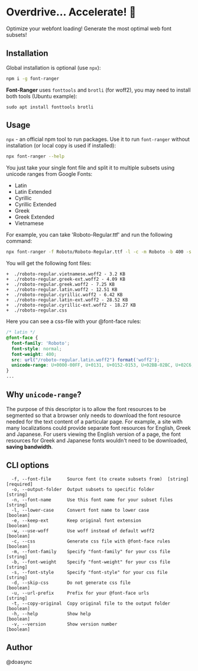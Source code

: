 Overdrive… Accelerate! 🚀
======================

Optimize your webfont loading! Generate the most optimal web font subsets!

Installation
------------
Global installation is optional (use `npx`):
```bash
npm i -g font-ranger
```

**Font-Ranger** uses `fonttools` and `brotli` (for woff2), you may need to install both tools (Ubuntu example):
```
sudo apt install fonttools brotli
```

Usage
-----

`npx` - an official npm tool to run packages. Use it to run `font-ranger` without installation (or local copy is used if installed):

```bash
npx font-ranger --help
```

You just take your single font file and split it to multiple subsets using unicode ranges from Google Fonts:
- Latin
- Latin Extended
- Cyrillic
- Cyrillic Extended
- Greek
- Greek Extended
- Vietnamese

For example, you can take 'Roboto-Regular.ttf' and run the following command:
```bash
npx font-ranger -f Roboto/Roboto-Regular.ttf -l -c -m Roboto -b 400 -s normal
```

You will get the following font files:
```
+  ./roboto-regular.vietnamese.woff2 - 3.2 KB
+  ./roboto-regular.greek-ext.woff2 - 4.09 KB
+  ./roboto-regular.greek.woff2 - 7.25 KB
+  ./roboto-regular.latin.woff2 - 12.51 KB
+  ./roboto-regular.cyrillic.woff2 - 6.42 KB
+  ./roboto-regular.latin-ext.woff2 - 28.52 KB
+  ./roboto-regular.cyrillic-ext.woff2 - 18.27 KB
+  ./roboto-regular.css
```

Here you can see a css-file with your @font-face rules:

```css
/* latin */
@font-face {
  font-family: 'Roboto';
  font-style: normal;
  font-weight: 400;
  src: url("/roboto-regular.latin.woff2") format('woff2');
  unicode-range: U+0000-00FF, U+0131, U+0152-0153, U+02BB-02BC, U+02C6, U+02DA, U+02DC, U+2000-206F, U+2074, U+20AC, U+2122, U+2191, U+2193, U+2212, U+2215, U+FEFF, U+FFFD;
}
...
```

Why `unicode-range`?
--------------------

The purpose of this descriptor is to allow the font resources to be segmented so that a browser only needs to download the font resource needed for the text content of a particular page. For example, a site with many localizations could provide separate font resources for English, Greek and Japanese. For users viewing the English version of a page, the font resources for Greek and Japanese fonts wouldn't need to be downloaded, **saving bandwidth**.

CLI options
-----------

```
  -f, --font-file      Source font (to create subsets from)  [string] [required]
  -o, --output-folder  Output subsets to specific folder                [string]
  -n, --font-name      Use this font name for your subset files         [string]
  -l, --lower-case     Convert font name to lower case                 [boolean]
  -e, --keep-ext       Keep original font extension                    [boolean]
  -w, --use-woff       Use woff instead of default woff2               [boolean]
  -c, --css            Generate css file with @font-face rules         [boolean]
  -m, --font-family    Specify "font-family" for your css file          [string]
  -b, --font-weight    Specify "font-weight" for your css file          [string]
  -s, --font-style     Specify "font-style" for your css file           [string]
  -d, --skip-css       Do not generate css file                        [boolean]
  -u, --url-prefix     Prefix for your @font-face urls                  [string]
  -t, --copy-original  Copy original file to the output folder         [boolean]
  -h, --help           Show help                                       [boolean]
  -v, --version        Show version number                             [boolean]
```

Author
------
@doasync
